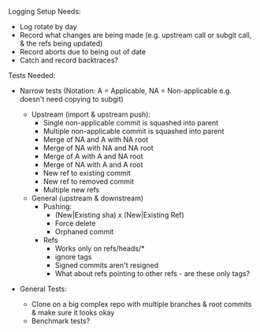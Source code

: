 Logging Setup Needs:
 * Log rotate by day
 * Record what changes are being made (e.g. upstream call or subgit call, & the refs being updated)
 * Record aborts due to being out of date
 * Catch and record backtraces?

Tests Needed:
 * Narrow tests (Notation: A = Applicable, NA = Non-applicable e.g. doesn't need copying to subgit)
    * Upstream (import & upstream push):
        * Single non-applicable commit is squashed into parent
        * Multiple non-applicable commit is squashed into parent
        * Merge of NA and A with NA root
        * Merge of NA with NA and NA root
        * Merge of A with A and NA root
        * Merge of NA with A and A root 
        * New ref to existing commit
        * New ref to removed commit
        * Multiple new refs
    * General (upstream & downstream)
        * Pushing:
            * (New|Existing sha) x (New|Existing Ref)
            * Force delete
            * Orphaned commit
        * Refs
            * Works only on refs/heads/*
            * ignore tags
            * Signed commits aren't resigned
            * What about refs pointing to other refs - are these only tags?
    
 * General Tests:
    * Clone on a big complex repo with multiple branches & root commits & make sure it looks okay
    * Benchmark tests?
 